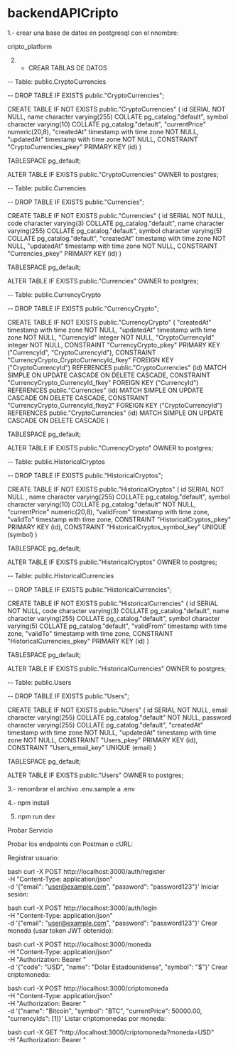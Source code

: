 # backendAPICripto

1.- crear una base de datos en postgresql con el nnombre: 

cripto_platform


2. - CREAR TABLAS DE DATOS


-- Table: public.CryptoCurrencies

-- DROP TABLE IF EXISTS public."CryptoCurrencies";

CREATE TABLE IF NOT EXISTS public."CryptoCurrencies"
(
    id SERIAL NOT NULL,
    name character varying(255) COLLATE pg_catalog."default",
    symbol character varying(10) COLLATE pg_catalog."default",
    "currentPrice" numeric(20,8),
    "createdAt" timestamp with time zone NOT NULL,
    "updatedAt" timestamp with time zone NOT NULL,
    CONSTRAINT "CryptoCurrencies_pkey" PRIMARY KEY (id)
)

TABLESPACE pg_default;

ALTER TABLE IF EXISTS public."CryptoCurrencies"
    OWNER to postgres;
	


-- Table: public.Currencies

-- DROP TABLE IF EXISTS public."Currencies";

CREATE TABLE IF NOT EXISTS public."Currencies"
(
    id SERIAL NOT NULL,
    code character varying(3) COLLATE pg_catalog."default",
    name character varying(255) COLLATE pg_catalog."default",
    symbol character varying(5) COLLATE pg_catalog."default",
    "createdAt" timestamp with time zone NOT NULL,
    "updatedAt" timestamp with time zone NOT NULL,
    CONSTRAINT "Currencies_pkey" PRIMARY KEY (id)
)

TABLESPACE pg_default;

ALTER TABLE IF EXISTS public."Currencies"
    OWNER to postgres;
	
	

-- Table: public.CurrencyCrypto

-- DROP TABLE IF EXISTS public."CurrencyCrypto";

CREATE TABLE IF NOT EXISTS public."CurrencyCrypto"
(
    "createdAt" timestamp with time zone NOT NULL,
    "updatedAt" timestamp with time zone NOT NULL,
    "CurrencyId" integer NOT NULL,
    "CryptoCurrencyId" integer NOT NULL,
    CONSTRAINT "CurrencyCrypto_pkey" PRIMARY KEY ("CurrencyId", "CryptoCurrencyId"),
    CONSTRAINT "CurrencyCrypto_CryptoCurrencyId_fkey" FOREIGN KEY ("CryptoCurrencyId")
        REFERENCES public."CryptoCurrencies" (id) MATCH SIMPLE
        ON UPDATE CASCADE
        ON DELETE CASCADE,
    CONSTRAINT "CurrencyCrypto_CurrencyId_fkey" FOREIGN KEY ("CurrencyId")
        REFERENCES public."Currencies" (id) MATCH SIMPLE
        ON UPDATE CASCADE
        ON DELETE CASCADE, 
	CONSTRAINT "CurrencyCrypto_CurrencyId_fkey2" FOREIGN KEY ("CryptoCurrencyId")
        REFERENCES public."CryptoCurrencies" (id) MATCH SIMPLE
        ON UPDATE CASCADE
        ON DELETE CASCADE
)

TABLESPACE pg_default;

ALTER TABLE IF EXISTS public."CurrencyCrypto"
    OWNER to postgres;
	


	


-- Table: public.HistoricalCryptos

-- DROP TABLE IF EXISTS public."HistoricalCryptos";

CREATE TABLE IF NOT EXISTS public."HistoricalCryptos"
(
    id SERIAL NOT NULL ,
    name character varying(255) COLLATE pg_catalog."default",
    symbol character varying(10) COLLATE pg_catalog."default" NOT NULL,
    "currentPrice" numeric(20,8),
    "validFrom" timestamp with time zone,
    "validTo" timestamp with time zone,
    CONSTRAINT "HistoricalCryptos_pkey" PRIMARY KEY (id),
    CONSTRAINT "HistoricalCryptos_symbol_key" UNIQUE (symbol)
)

TABLESPACE pg_default;

ALTER TABLE IF EXISTS public."HistoricalCryptos"
    OWNER to postgres;




-- Table: public.HistoricalCurrencies

-- DROP TABLE IF EXISTS public."HistoricalCurrencies";

CREATE TABLE IF NOT EXISTS public."HistoricalCurrencies"
(
    id SERIAL NOT NULL,
    code character varying(3) COLLATE pg_catalog."default",
    name character varying(255) COLLATE pg_catalog."default",
    symbol character varying(5) COLLATE pg_catalog."default",
    "validFrom" timestamp with time zone,
    "validTo" timestamp with time zone,
    CONSTRAINT "HistoricalCurrencies_pkey" PRIMARY KEY (id)
)

TABLESPACE pg_default;

ALTER TABLE IF EXISTS public."HistoricalCurrencies"
    OWNER to postgres;
	
	


-- Table: public.Users

-- DROP TABLE IF EXISTS public."Users";

CREATE TABLE IF NOT EXISTS public."Users"
(
    id SERIAL NOT NULL,
    email character varying(255) COLLATE pg_catalog."default" NOT NULL,
    password character varying(255) COLLATE pg_catalog."default",
    "createdAt" timestamp with time zone NOT NULL,
    "updatedAt" timestamp with time zone NOT NULL,
    CONSTRAINT "Users_pkey" PRIMARY KEY (id),
    CONSTRAINT "Users_email_key" UNIQUE (email)
)

TABLESPACE pg_default;

ALTER TABLE IF EXISTS public."Users"
    OWNER to postgres;





3.- renombrar el archivo .env.sample a .env


4.- npm install


5. npm run dev


Probar Servicio

Probar los endpoints con Postman o cURL:

Registrar usuario:

bash
curl -X POST http://localhost:3000/auth/register \
  -H "Content-Type: application/json" \
  -d '{"email": "user@example.com", "password": "password123"}'
Iniciar sesión:

bash
curl -X POST http://localhost:3000/auth/login \
  -H "Content-Type: application/json" \
  -d '{"email": "user@example.com", "password": "password123"}'
Crear moneda (usar token JWT obtenido):

bash
curl -X POST http://localhost:3000/moneda \
  -H "Content-Type: application/json" \
  -H "Authorization: Bearer <TOKEN>" \
  -d '{"code": "USD", "name": "Dólar Estadounidense", "symbol": "$"}'
Crear criptomoneda:

bash
curl -X POST http://localhost:3000/criptomoneda \
  -H "Content-Type: application/json" \
  -H "Authorization: Bearer <TOKEN>" \
  -d '{"name": "Bitcoin", "symbol": "BTC", "currentPrice": 50000.00, "currencyIds": [1]}'
Listar criptomonedas por moneda:

bash
curl -X GET "http://localhost:3000/criptomoneda?moneda=USD" \
  -H "Authorization: Bearer <TOKEN>"

